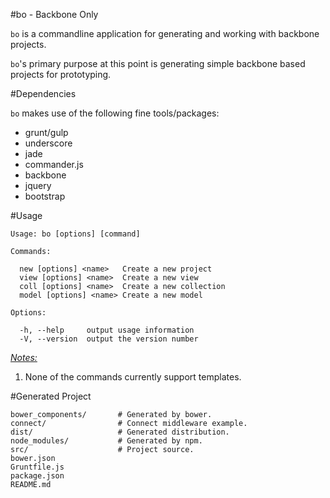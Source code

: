 #bo - Backbone Only

`bo` is a commandline application for generating and working with backbone projects. 

`bo`'s primary purpose at this point is generating simple backbone based projects 
for prototyping.

#Dependencies

`bo` makes use of the following fine tools/packages:

- grunt/gulp
- underscore
- jade
- commander.js
- backbone
- jquery
- bootstrap

#Usage

    Usage: bo [options] [command]
    
    Commands:
    
      new [options] <name>   Create a new project
      view [options] <name>  Create a new view
      coll [options] <name>  Create a new collection
      model [options] <name> Create a new model
      
    Options:
    
      -h, --help     output usage information
      -V, --version  output the version number

<u>*Notes:*</u>

1. None of the commands currently support templates.

#Generated Project

    bower_components/       # Generated by bower.
    connect/                # Connect middleware example.
    dist/                   # Generated distribution.
    node_modules/           # Generated by npm.
    src/                    # Project source.
    bower.json
    Gruntfile.js
    package.json
    README.md


